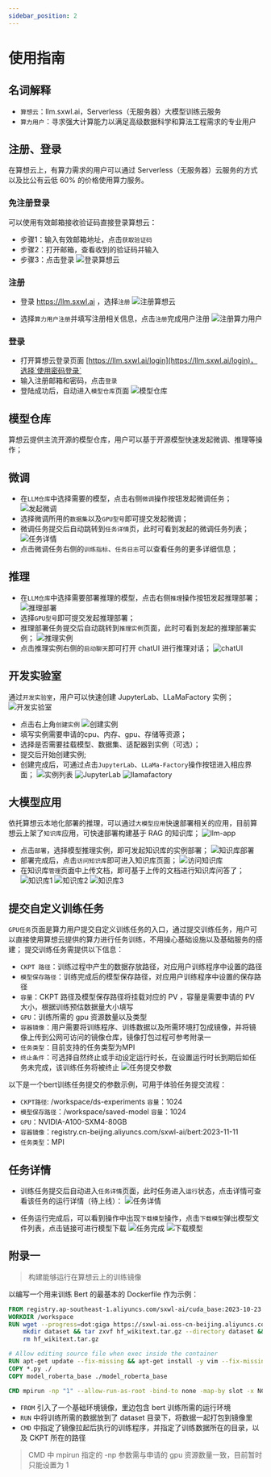 ```yaml
---
sidebar_position: 2
---
```


# 使用指南

## 名词解释
- `算想云`：llm.sxwl.ai，Serverless（无服务器）大模型训练云服务
- `算力用户`：寻求强大计算能力以满足高级数据科学和算法工程需求的专业用户

## 注册、登录
在算想云上，有算力需求的用户可以通过 Serverless（无服务器）云服务的方式以及比公有云低 60% 的价格使用算力服务。

### 免注册登录
可以使用有效邮箱接收验证码直接登录算想云：
- 步骤1：输入有效邮箱地址，点击`获取验证码`
- 步骤2：打开邮箱，查看收到的验证码并输入
- 步骤3：点击登录
![登录算想云](../images/login.png)

### 注册
- 登录 https://llm.sxwl.ai ，选择`注册`
![注册算想云](../images/registry.png)

- 选择`算力用户注册`并填写注册相关信息，点击`注册`完成用户注册
![注册算力用户](../images/registry2.png)

### 登录
- 打开算想云登录页面 [https://llm.sxwl.ai/login](https://llm.sxwl.ai/login)，选择`使用密码登录`
- 输入注册邮箱和密码，点击`登录`
- 登陆成功后，自动进入`模型仓库`页面
![模型仓库](../images/llm_repo.png)

## 模型仓库
算想云提供主流开源的模型仓库，用户可以基于开源模型快速发起微调、推理等操作；

## 微调
- 在`LLM仓库`中选择需要的模型，点击右侧`微调`操作按钮发起微调任务；
![发起微调](../images/finetune.png)
- 选择微调所用的`数据集`以及`GPU型号`即可提交发起微调；
- 微调任务提交后自动跳转到`任务详情`页，此时可看到发起的微调任务列表；
![任务详情](../images/job_detail.png)
- 点击微调任务右侧的`训练指标`、`任务日志`可以查看任务的更多详细信息；

## 推理
- 在`LLM仓库`中选择需要部署推理的模型，点击右侧`推理`操作按钮发起推理部署；
![推理部署](../images/inference.png)
- 选择`GPU型号`即可提交发起推理部署；
- 推理部署任务提交后自动跳转到`推理实例`页面，此时可看到发起的推理部署实例；
![推理实例](../images/inference_instance.png)
- 点击推理实例右侧的`启动聊天`即可打开 chatUI 进行推理对话；
![chatUI](../images/chat_ui.png)

## 开发实验室
通过`开发实验室`，用户可以快速创建 JupyterLab、LLaMaFactory 实例；
![开发实验室](../images/jupyterlab.png)
- 点击右上角`创建实例`
![创建实例](../images/create_instance.png)
- 填写实例需要申请的cpu、内存、gpu、存储等资源；
- 选择是否需要挂载模型、数据集、适配器到实例（可选）；
- 提交后开始创建实例;
- 创建完成后，可通过点击`JupyterLab`、`LLaMa-Factory`操作按钮进入相应界面；
![实例列表](../images/instance_done.png)
![JupyterLab](../images/jupyterlab1.png)
![llamafactory](../images/llamafactory.png)

## 大模型应用
依托算想云本地化部署的推理，可以通过`大模型应用`快速部署相关的应用，目前算想云上架了`知识库`应用，可快速部署构建基于 RAG 的知识库；
![llm-app](../images/llm_app.png)
- 点击`部署`，选择模型推理实例，即可发起知识库的实例部署；
![知识库部署](../images/rag_deploy.png)
- 部署完成后，点击`访问知识库`即可进入知识库页面；
![访问知识库](../images/deploy_done.png)
- 在知识库`管理`页面中上传文档，即可基于上传的文档进行知识库问答了；
![知识库1](../images/rag1.png)
![知识库2](../images/rag2.png)
![知识库3](../images/rag3.png)

## 提交自定义训练任务
`GPU任务`页面是算力用户提交自定义训练任务的入口，通过提交训练任务，用户可以直接使用算想云提供的算力进行任务训练，不用操心基础设施以及基础服务的搭建；
提交训练任务需提供以下信息：
- `CKPT 路径`：训练过程中产生的数据存放路径，对应用户训练程序中设置的路径
- `模型保存路径`：训练完成后的模型保存路径，对应用户训练程序中设置的保存路径
- `容量`：CKPT 路径及模型保存路径将挂载对应的 PV ，容量是需要申请的 PV 大小，根据训练预估数据量大小填写
- `GPU`：训练所需的 gpu 资源数量以及类型
- `容器镜像`：用户需要将训练程序、训练数据以及所需环境打包成镜像，并将镜像上传到公网可访问的镜像仓库，镜像打包过程可参考附录一
- `任务类型`：目前支持的任务类型为MPI
- `终止条件`：可选择自然终止或手动设定运行时长，在设置运行时长到期后如任务未完成，该训练任务将被终止
![任务提交参数](../images/task_submit2.png)

以下是一个bert训练任务提交的参数示例，可用于体验任务提交流程：
- `CKPT路径`: /workspace/ds-experiments `容量`：1024
- `模型保存路径`：/workspace/saved-model `容量`：1024
- `GPU`：NVIDIA-A100-SXM4-80GB
- `容器镜像`：registry.cn-beijing.aliyuncs.com/sxwl-ai/bert:2023-11-11
- `任务类型`：MPI

## 任务详情
- 训练任务提交后自动进入`任务详情`页面，此时任务进入`运行`状态，点击详情可查看该任务的运行详情（待上线）：
![任务详情](../images/task_list.png)

- 任务运行完成后，可以看到操作中出现`下载模型`操作，点击`下载模型`弹出模型文件列表，点击链接可进行模型下载
![任务完成](../images/task_done.png)
![下载模型](../images/download_model.png)

## 附录一
> 构建能够运行在算想云上的训练镜像

以编写一个用来训练 Bert 的最基本的 Dockerfile 作为示例：
```dockerfile
FROM registry.ap-southeast-1.aliyuncs.com/sxwl-ai/cuda_base:2023-10-23
WORKDIR /workspace
RUN wget --progress=dot:giga https://sxwl-ai.oss-cn-beijing.aliyuncs.com/hf-datasets/hf_wikitext.tar.gz && \
    mkdir dataset && tar zxvf hf_wikitext.tar.gz --directory dataset && \
    rm hf_wikitext.tar.gz

# Allow editing source file when exec inside the container
RUN apt-get update --fix-missing && apt-get install -y vim --fix-missing
COPY *.py ./
COPY model_roberta_base ./model_roberta_base

CMD mpirun -np "1" --allow-run-as-root -bind-to none -map-by slot -x NCCL_DEBUG=INFO -x NCCL_P2P_DISABLE=1 -x LD_LIBRARY_PATH -x PATH -mca mpi_warn_on_fork "0" python3 train_bert_ds.py --checkpoint_dir ds-experiments --dataset_dir dataset/wikitext --num_iterations=1000
```

- `FROM` 引入了一个基础环境镜像，里边包含 bert 训练所需的运行环境
- `RUN` 中将训练所需的数据放到了 dataset 目录下，将数据一起打包到镜像里
- `CMD` 中指定了镜像拉起后执行的训练程序，并指定了训练数据所在的目录，以及 CKPT 所在的路径
> CMD 中 mpirun 指定的 -np 参数需与申请的 gpu 资源数量一致，目前暂时只能设置为 1

